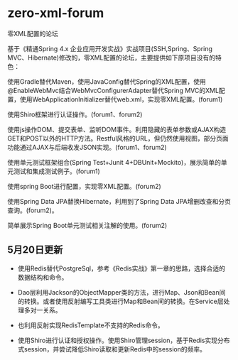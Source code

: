# zero-xml-forum
零XML配置的论坛

基于《精通Spring 4.x 企业应用开发实战》实战项目(SSH,Spring、Spring MVC、Hibernate)修改的，零XML配置的论坛，主要提供如下原项目没有的特色：

使用Gradle替代Maven，使用JavaConfig替代Spring的XML配置，使用@EnableWebMvc结合WebMvcConfigurerAdapter替代Spring MVC的XML配置，使用WebApplicationInitializer替代web.xml，实现零XML配置。(forum1)

使用Shiro框架进行认证操作。(forum1、forum2)

使用js操作DOM、提交表单、监听DOM事件。利用隐藏的表单参数或AJAX构造GET和POST以外的HTTP方法。Restful风格的URL，但仍然使用视图，部分页面功能通过AJAX与后端收发JSON实现。(forum1、forum2)

使用单元测试框架组合(Spring Test+Junit 4+DBUnit+Mockito)，展示简单的单元测试和集成测试例子。(forum1)



使用spring Boot进行配置，实现零XML配置。(forum2)

使用Spring Data JPA替换Hibernate，利用到了Spring Data JPA增删改查和分页查询。(forum2)。

简单展示Spring Boot单元测试相关注解的使用。(forum2)

## 5月20日更新
- 使用Redis替代PostgreSql，参考《Redis实战》第一章的思路，选择合适的数据结构和命令。
- Dao层利用Jackson的ObjectMapper类的方法，进行Map、Json和Bean间的转换。或者使用反射编写工具类进行Map和Bean间的转换。在Service层处理多对一关系。
- 也利用反射实现RedisTemplate不支持的Redis命令。

- 使用Shiro进行认证和授权操作。使用Shiro管理session，基于Redis实现分布式session，并尝试降低Shiro读取和更新Redis中的session的频率。